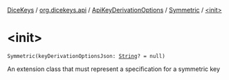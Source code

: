 [DiceKeys](../../../index.md) / [org.dicekeys.api](../../index.md) / [ApiKeyDerivationOptions](../index.md) / [Symmetric](index.md) / [&lt;init&gt;](./-init-.md)

# &lt;init&gt;

`Symmetric(keyDerivationOptionsJson: `[`String`](https://kotlinlang.org/api/latest/jvm/stdlib/kotlin/-string/index.html)`? = null)`

An extension class that must represent a specification for a symmetric key


